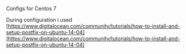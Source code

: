 Configs for Centos 7

During configuration i used [https://www.digitalocean.com/community/tutorials/how-to-install-and-setup-postfix-on-ubuntu-14-04](https://www.digitalocean.com/community/tutorials/how-to-install-and-setup-postfix-on-ubuntu-14-04)
